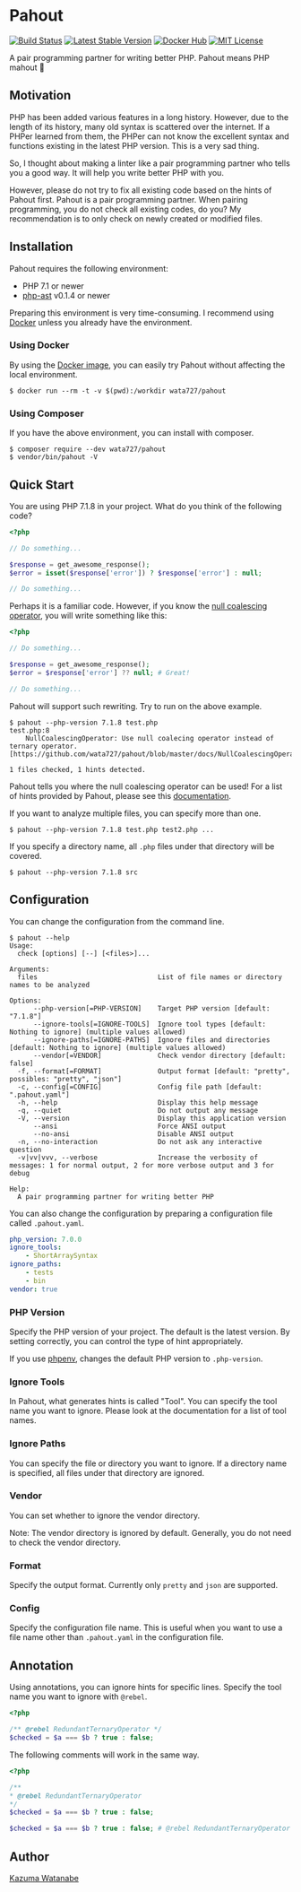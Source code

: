 # Pahout
[![Build Status](https://travis-ci.org/wata727/pahout.svg?branch=master)](https://travis-ci.org/wata727/pahout)
[![Latest Stable Version](https://poser.pugx.org/wata727/pahout/v/stable)](https://packagist.org/packages/wata727/pahout)
[![Docker Hub](https://img.shields.io/badge/docker-ready-blue.svg)](https://hub.docker.com/r/wata727/pahout/)
[![MIT License](http://img.shields.io/badge/license-MIT-blue.svg?style=flat)](LICENSE)

A pair programming partner for writing better PHP. Pahout means PHP mahout :elephant:

## Motivation

PHP has been added various features in a long history. However, due to the length of its history, many old syntax is scattered over the internet. If a PHPer learned from them, the PHPer can not know the excellent syntax and functions existing in the latest PHP version. This is a very sad thing.

So, I thought about making a linter like a pair programming partner who tells you a good way. It will help you write better PHP with you.

However, please do not try to fix all existing code based on the hints of Pahout first. Pahout is a pair programming partner. When pairing programming, you do not check all existing codes, do you? My recommendation is to only check on newly created or modified files.

## Installation

Pahout requires the following environment:

- PHP 7.1 or newer
- [php-ast](https://github.com/nikic/php-ast) v0.1.4 or newer

Preparing this environment is very time-consuming. I recommend using [Docker](https://www.docker.com/) unless you already have the environment.

### Using Docker

By using the [Docker image](https://hub.docker.com/r/wata727/pahout/), you can easily try Pahout without affecting the local environment.

```
$ docker run --rm -t -v $(pwd):/workdir wata727/pahout
```

### Using Composer

If you have the above environment, you can install with composer.

```
$ composer require --dev wata727/pahout
$ vendor/bin/pahout -V
```

## Quick Start

You are using PHP 7.1.8 in your project. What do you think of the following code?

```php
<?php

// Do something...

$response = get_awesome_response();
$error = isset($response['error']) ? $response['error'] : null;

// Do something...

```

Perhaps it is a familiar code. However, if you know the [null coalescing operator](https://secure.php.net/manual/en/language.operators.comparison.php#language.operators.comparison.coalesce), you will write something like this:

```php
<?php

// Do something...

$response = get_awesome_response();
$error = $response['error'] ?? null; # Great!

// Do something...

```

Pahout will support such rewriting. Try to run on the above example.

```
$ pahout --php-version 7.1.8 test.php
test.php:8
    NullCoalescingOperator: Use null coalecing operator instead of ternary operator. [https://github.com/wata727/pahout/blob/master/docs/NullCoalescingOperator.md]

1 files checked, 1 hints detected.
```

Pahout tells you where the null coalescing operator can be used! For a list of hints provided by Pahout, please see this [documentation](docs).

If you want to analyze multiple files, you can specify more than one.

```
$ pahout --php-version 7.1.8 test.php test2.php ...
```

If you specify a directory name, all `.php` files under that directory will be covered.

```
$ pahout --php-version 7.1.8 src
```

## Configuration

You can change the configuration from the command line.

```
$ pahout --help
Usage:
  check [options] [--] [<files>]...

Arguments:
  files                              List of file names or directory names to be analyzed

Options:
      --php-version[=PHP-VERSION]    Target PHP version [default: "7.1.8"]
      --ignore-tools[=IGNORE-TOOLS]  Ignore tool types [default: Nothing to ignore] (multiple values allowed)
      --ignore-paths[=IGNORE-PATHS]  Ignore files and directories [default: Nothing to ignore] (multiple values allowed)
      --vendor[=VENDOR]              Check vendor directory [default: false]
  -f, --format[=FORMAT]              Output format [default: "pretty", possibles: "pretty", "json"]
  -c, --config[=CONFIG]              Config file path [default: ".pahout.yaml"]
  -h, --help                         Display this help message
  -q, --quiet                        Do not output any message
  -V, --version                      Display this application version
      --ansi                         Force ANSI output
      --no-ansi                      Disable ANSI output
  -n, --no-interaction               Do not ask any interactive question
  -v|vv|vvv, --verbose               Increase the verbosity of messages: 1 for normal output, 2 for more verbose output and 3 for debug

Help:
  A pair programming partner for writing better PHP
```

You can also change the configuration by preparing a configuration file called `.pahout.yaml`.

```yaml
php_version: 7.0.0
ignore_tools:
    - ShortArraySyntax
ignore_paths:
    - tests
    - bin
vendor: true
```

### PHP Version

Specify the PHP version of your project. The default is the latest version. By setting correctly, you can control the type of hint appropriately.

If you use [phpenv](https://github.com/phpenv/phpenv), changes the default PHP version to `.php-version`.

### Ignore Tools

In Pahout, what generates hints is called "Tool". You can specify the tool name you want to ignore. Please look at the documentation for a list of tool names.

### Ignore Paths

You can specify the file or directory you want to ignore. If a directory name is specified, all files under that directory are ignored.

### Vendor

You can set whether to ignore the vendor directory.

Note: The vendor directory is ignored by default. Generally, you do not need to check the vendor directory.

### Format

Specify the output format. Currently only `pretty` and `json` are supported.

### Config

Specify the configuration file name. This is useful when you want to use a file name other than `.pahout.yaml` in the configuration file.

## Annotation

Using annotations, you can ignore hints for specific lines. Specify the tool name you want to ignore with `@rebel`.

```php
<?php

/** @rebel RedundantTernaryOperator */
$checked = $a === $b ? true : false;
```

The following comments will work in the same way.

```php
<?php

/**
* @rebel RedundantTernaryOperator
*/
$checked = $a === $b ? true : false;

$checked = $a === $b ? true : false; # @rebel RedundantTernaryOperator
```

## Author

[Kazuma Watanabe](https://github.com/wata727)
